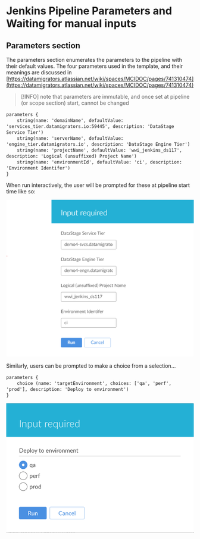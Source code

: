 # Jenkins Pipeline Parameters and Waiting for manual inputs

## Parameters section

The parameters section enumerates the parameters to the pipeline with their default values. The four parameters used in the template, and their meanings are discussed in [https://datamigrators.atlassian.net/wiki/spaces/MCIDOC/pages/741310474](https://datamigrators.atlassian.net/wiki/spaces/MCIDOC/pages/741310474)

> [!INFO]
> note that parameters are immutable, and once set at pipeline (or scope section) start, cannot be changed

```
parameters {
    string(name: 'domainName', defaultValue: 'services_tier.datamigrators.io:59445', description: 'DataStage Service Tier')
    string(name: 'serverName', defaultValue: 'engine_tier.datamigrators.io', description: 'DataStage Engine Tier')
    string(name: 'projectName', defaultValue: 'wwi_jenkins_ds117', description: 'Logical (unsuffixed) Project Name')
    string(name: 'environmentId', defaultValue: 'ci', description: 'Environment Identifer')
}
```

When run interactively, the user will be prompted for these at pipeline start time like so:

![](./attachments/image-20201113-030651.png)

Similarly, users can be prompted to make a choice from a selection…

```
parameters {
    choice (name: 'targetEnvironment', choices: ['qa', 'perf', 'prod'], description: 'Deploy to environment')
}
```

![](./attachments/image-20221129-035223.png)